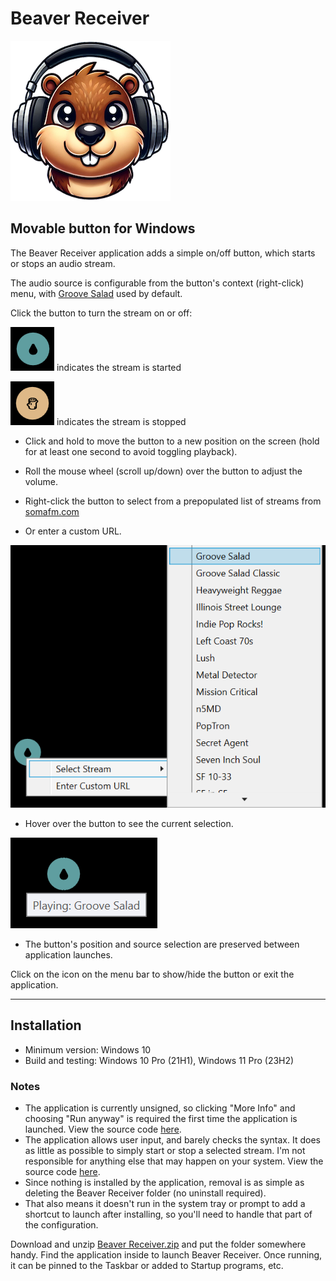 # Beaver Receiver

![icon](/Windows/images/256.png)

## Movable button for Windows

The Beaver Receiver application adds a simple on/off button, which starts or stops an audio stream.

The audio source is configurable from the button's context (right-click) menu, with [Groove Salad](https://somafm.com/groovesalad/) used by default.

Click the button to turn the stream on or off:

![streaming.png](images/streaming.png)   indicates the stream is started

![stopped.png](images/stopped.png)   indicates the stream is stopped

* Click and hold to move the button to a new position on the screen (hold for at least one second to avoid toggling playback).

* Roll the mouse wheel (scroll up/down) over the button to adjust the volume.

* Right-click the button to select from a prepopulated list of streams from [somafm.com](https://somafm.com/)

* Or enter a custom URL. 

![context_menu.png](images/context_menu.png)

* Hover over the button to see the current selection.

![hover.png](images/hover.png)
    
* The button's position and source selection are preserved between application launches.

Click on the icon on the menu bar to show/hide the button or exit the application.

_____


## Installation
* Minimum version: Windows 10
* Build and testing: Windows 10 Pro (21H1), Windows 11 Pro (23H2)


### Notes 

* The application is currently unsigned, so clicking "More Info" and choosing "Run anyway" is required the first time the application is launched. View the source code [here](Source).
* The application allows user input, and barely checks the syntax. It does as little as possible to simply start or stop a selected stream. I'm not responsible for anything else that may happen on your system. View the source code [here](Source).
* Since nothing is installed by the application, removal is as simple as deleting the Beaver Receiver folder (no uninstall required).
* That also means it doesn't run in the system tray or prompt to add a shortcut to launch after installing, so you'll need to handle that part of the configuration.
 
Download and unzip [Beaver Receiver.zip](/Windows/Application/Beaver_Receiver.zip) and put the folder somewhere handy. Find the application inside to launch Beaver Receiver. Once running, it can be pinned to the Taskbar or added to Startup programs, etc.
